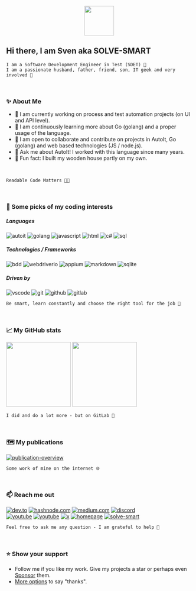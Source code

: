 <p align="center">
    <img src="https://github.com/Sven-Seyfert/Sven-Seyfert/blob/main/media/favicon.ico" width="80" />
</p>

## Hi there, I am Sven aka SOLVE-SMART

    I am a Software Development Engineer in Test (SDET) 🧪
    I am a passionate husband, father, friend, son, IT geek and very involved 💚

<br>

### ✨ About Me

- 🔭 I am currently working on process and test automation projects (on UI and API level).<br>
- 🌱 I am continuously learning more about Go (golang) and a proper usage of the language.<br>
- 👯 I am open to collaborate and contribute on projects in AutoIt, Go (golang) and web based technologies (JS / node.js).<br>
- 💬 Ask me about AutoIt! I worked with this language since many years.<br>
- 👾 Fun fact: I built my wooden house partly on my own.<br>

<br>

    Readable Code Matters 👨‍💻

<br>

### 🔮 Some picks of my coding interests

##### Languages

![autoit](https://img.shields.io/badge/AutoIt-lightskyblue?style=flat&labelColor=black&logo=autoit&logoColor=lightskyblue)
![golang](https://img.shields.io/badge/Go-07D9CA?style=flat&labelColor=black&logo=go&logoColor=07D9CA)
![javascript](https://img.shields.io/badge/Javascript-F0DB4F?style=flat&labelColor=black&logo=javascript&logoColor=F0DB4F)
![html](https://img.shields.io/badge/HTML%2FCSS-E34F26?style=flat&labelColor=black&logo=html5&logoColor=E34F26)
![c#](https://img.shields.io/badge/C%23-512BD4?style=flat&labelColor=black&logo=.net&logoColor=512BD4)
![sql](https://img.shields.io/badge/SQL-1572B6?style=flat&labelColor=black&logo=sqlite&logoColor=1572B6)

##### Technologies / Frameworks

![bdd](https://img.shields.io/badge/Cucumber-23D96C?style=flat&labelColor=black&logo=cucumber&logoColor=23D96C)
![webdriverio](https://img.shields.io/badge/WebdriverIO-EA5906?style=flat&labelColor=black&logo=webdriverio&logoColor=EA5906)
![appium](https://img.shields.io/badge/Appium-EE376D?style=flat&labelColor=black&logo=appium&logoColor=EE376D)
![markdown](https://img.shields.io/badge/Markdown-F7F4ED?style=flat&labelColor=black&logo=markdown&logoColor=F7F4ED)
![sqlite](https://img.shields.io/badge/SQLite-1572B6?style=flat&labelColor=black&logo=sqlite&logoColor=1572B6)

##### Driven by

![vscode](https://img.shields.io/badge/VSCode-23A8F2?style=flat&labelColor=black&logo=ntfy&logoColor=23A8F2)
![git](https://img.shields.io/badge/Git-F05032?style=flat&labelColor=black&logo=git&logoColor=F05032)
![github](https://img.shields.io/badge/GitHub-682C88?style=flat&labelColor=black&logo=github&logoColor=682C88)
![gitlab](https://img.shields.io/badge/GitLab-F4680E?style=flat&labelColor=black&logo=github&logoColor=F4680E)

    Be smart, learn constantly and choose the right tool for the job 🦄

<br>

### 📈 My GitHub stats

<img height="175px" src="https://github-readme-stats-one-bice.vercel.app/api?username=sven-seyfert&count_private=true&theme=ayu-mirage&show_icons=true&include_all_commits=true&role=OWNER,ORGANIZATION_MEMBER,COLLABORATOR&cache_seconds=14400&disable_animations=true"> <img height="175px" src="https://github-readme-stats-one-bice.vercel.app/api/top-langs/?username=sven-seyfert&layout=compact&langs_count=10&theme=ayu-mirage&card_width=369">

    I did and do a lot more - but on GitLab 🦊

<br>

### 🗺 My publications

<!-- [![publication-overview](https://github.com/user-attachments/assets/961a0783-b289-43c4-b931-d7f7a674ee62)](https://sven-seyfert.github.io/publication-overview/) -->
[![publication-overview](https://github.com/user-attachments/assets/d9d191ba-d0fe-4f03-8fd6-0c6424e08d54)](https://sven-seyfert.github.io/publication-overview/)

    Some work of mine on the internet 🌐

<br>

### 📫 Reach me out

[![dev.to](https://img.shields.io/badge/dev.to-777777?style=flat&labelColor=black&logo=devdotto&logoColor=777777)](https://dev.to/solvesmart)
[![hashnode.com](https://img.shields.io/badge/hashnode.com-2962FF?style=flat&labelColor=black&logo=hashnode&logoColor=2962FF)](https://hashnode.com/@solvesmart)
[![medium.com](https://img.shields.io/badge/medium.com-F7F4ED?style=flat&labelColor=black&logo=medium&logoColor=F7F4ED)](https://medium.com/@solvesmart)
[![discord](https://img.shields.io/badge/discord-6569B0?style=flat&labelColor=black&logo=discord&logoColor=6569B0)](https://discord.gg/5DWTpZK3QN)<br>
[![youtube](https://img.shields.io/badge/solve--smart-D94D4A?style=flat&labelColor=black&logo=youtube&logoColor=D94D4A)](https://www.youtube.com/@solvesmart)
[![youtube](https://img.shields.io/badge/sven--au3--go-3D80B6?style=flat&labelColor=black&logo=youtube&logoColor=3D80B6)](https://www.youtube.com/@svenau3go)
[![x](https://img.shields.io/badge/sven__seyfert-1DA1F2?style=flat&labelColor=black&logo=x&logoColor=1DA1F2)](https://x.com/sven_seyfert)
[![homepage](https://img.shields.io/badge/sven--seyfert.de-648293?style=flat&labelColor=black&logo=HTML5&logoColor=648293)](https://sven-seyfert.de)
[![solve-smart](https://img.shields.io/badge/solve--smart.de-F0DB4F?style=flat&labelColor=black&logo=docsify&logoColor=F0DB4F)]()

    Feel free to ask me any question - I am grateful to help 🤝

<br>

### ⭐ Show your support


- Follow me if you like my work. Give my projects a star or perhaps even [Sponsor](https://github.com/sven-seyfert/autoit-webdriver-boilerplate) them.
- [More options](https://sven-seyfert.de/thanks/) to say "thanks".

